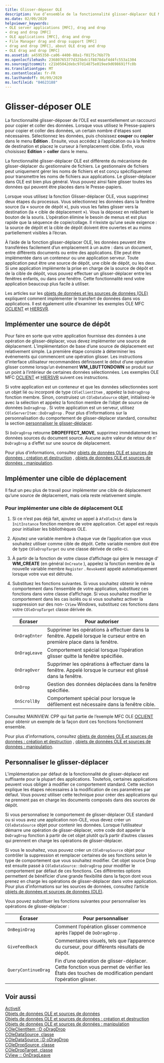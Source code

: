 ```yaml
---
title: Glisser-déposer OLE
description: Vue d’ensemble de la fonctionnalité glisser-déplacer OLE Microsoft Foundation Classes (MFC), comment implémenter une source de dépôt, une cible de déplacement et comment personnaliser le glisser-déplacer.
ms.date: 02/09/2020
helpviewer_keywords:
- OLE server applications [MFC], drag and drop
- drag and drop [MFC]
- OLE applications [MFC], drag and drop
- File Manager drag and drop support [MFC]
- drag and drop [MFC], about OLE drag and drop
- OLE drag and drop [MFC]
ms.assetid: a4595350-ca06-4400-88a1-f0175c76b77b
ms.openlocfilehash: 23680765377d325bdc1f8878daf4d4fc553a1304
ms.sourcegitcommit: c21b05042debc97d14875e019ee9d698691ffc0b
ms.translationtype: MT
ms.contentlocale: fr-FR
ms.lasthandoff: 06/09/2020
ms.locfileid: "84623188"
---
```

# <a name="ole-drag-and-drop"></a>Glisser-déposer OLE

La fonctionnalité glisser-déposer de l’OLE est essentiellement un raccourci pour copier et coller des données. Lorsque vous utilisez le Presse-papiers pour copier et coller des données, un certain nombre d'étapes sont nécessaires. Sélectionnez les données, puis choisissez **couper** ou **copier** dans le menu **Edition** . Ensuite, vous accédez à l’application ou à la fenêtre de destination et placez le curseur à l’emplacement cible. Enfin, vous choisissez **Edition**  >  **coller** dans le menu.

La fonctionnalité glisser-déplacer OLE est différente du mécanisme de glisser-déplacer du gestionnaire de fichiers. Le gestionnaire de fichiers peut uniquement gérer les noms de fichiers et est conçu spécifiquement pour transmettre les noms de fichiers aux applications. Le glisser-déplacer dans OLE est bien plus général. Vous pouvez ainsi faire glisser toutes les données qui peuvent être placées dans le Presse-papiers.

Lorsque vous utilisez la fonction Glisser-déplacer OLE, vous supprimez deux étapes du processus. Vous sélectionnez les données dans la fenêtre source (la « source de dépôt »), puis vous les faites glisser vers la destination (la « cible de déplacement »). Vous la déposez en relâchant le bouton de la souris. L’opération élimine le besoin de menus et est plus rapide que la séquence de copie/collage. Il n’existe qu’une seule exigence : la source de dépôt et la cible de dépôt doivent être ouvertes et au moins partiellement visibles à l’écran.

À l’aide de la fonction glisser-déplacer OLE, les données peuvent être transférées facilement d’un emplacement à un autre : dans un document, entre différents documents ou entre des applications. Elle peut être implémentée dans un conteneur ou une application serveur. Toute application peut être une source de dépôt, une cible de dépôt, ou les deux. Si une application implémente la prise en charge de la source de dépôt et de la cible de dépôt, vous pouvez effectuer un glisser-déplacer entre les fenêtres enfants, ou dans une fenêtre. Cette fonctionnalité rend votre application beaucoup plus facile à utiliser.

Les articles sur les [objets de données et les sources de données (OLE)](data-objects-and-data-sources-ole.md) expliquent comment implémenter le transfert de données dans vos applications. Il est également utile d’examiner les exemples OLE MFC [OCLIENT](../overview/visual-cpp-samples.md) et [HIERSVR](../overview/visual-cpp-samples.md).

## <a name="implement-a-drop-source"></a><a name="implement-a-drop-source"></a>Implémenter une source de dépôt

Pour faire en sorte que votre application fournisse des données à une opération de glisser-déplacer, vous devez implémenter une source de déplacement. L’implémentation de base d’une source de déplacement est relativement simple. La première étape consiste à déterminer les événements qui commencent une opération glisser. Les instructions d’interface utilisateur recommandées définissent le début d’une opération glisser comme lorsqu’un événement **WM_LBUTTONDOWN** se produit sur un point à l’intérieur de certaines données sélectionnées. Les exemples OLE MFC [OCLIENT](../overview/visual-cpp-samples.md) et [HIERSVR](../overview/visual-cpp-samples.md) suivent ces instructions.

Si votre application est un conteneur et que les données sélectionnées sont un objet lié ou incorporé de type `COleClientItem` , appelez la `DoDragDrop` fonction membre. Sinon, construisez un `COleDataSource` objet, initialisez-le avec la sélection et appelez la fonction membre de l’objet de source de données `DoDragDrop` . Si votre application est un serveur, utilisez `COleServerItem::DoDragDrop` . Pour plus d’informations sur la personnalisation du comportement de glisser-déplacer standard, consultez la section [personnaliser le glisser-déplacer](#customize-drag-and-drop).

Si `DoDragDrop` retourne **DROPEFFECT_MOVE**, supprimez immédiatement les données sources du document source. Aucune autre valeur de retour de n' `DoDragDrop` a d’effet sur une source de déplacement.

Pour plus d’informations, consultez [objets de données OLE et sources de données : création et destruction](data-objects-and-data-sources-creation-and-destruction.md) , [objets de données OLE et sources de données : manipulation](data-objects-and-data-sources-manipulation.md)\.

## <a name="implement-a-drop-target"></a><a name="implement-a-drop-target"></a>Implémenter une cible de déplacement

Il faut un peu plus de travail pour implémenter une cible de déplacement qu’une source de déplacement, mais cela reste relativement simple.

### <a name="to-implement-an-ole-drop-target"></a>Pour implémenter une cible de déplacement OLE

1. Si ce n’est pas déjà fait, ajoutez un appel à `AfxOleInit` dans la `InitInstance` fonction membre de votre application. Cet appel est requis pour initialiser les bibliothèques OLE.

1. Ajoutez une variable membre à chaque vue de l’application que vous souhaitez utiliser comme cible de dépôt. Cette variable membre doit être de type `COleDropTarget` ou une classe dérivée de celle-ci.

1. À partir de la fonction de votre classe d’affichage qui gère le message d' **WM_CREATE** (en général `OnCreate` ), appelez la fonction membre de la nouvelle variable membre `Register` . `Revoke`est appelé automatiquement lorsque votre vue est détruite.

1. Substituez les fonctions suivantes. Si vous souhaitez obtenir le même comportement dans l’ensemble de votre application, substituez ces fonctions dans votre classe d’affichage. Si vous souhaitez modifier le comportement dans les cas isolés ou si vous souhaitez activer la suppression sur des non- `CView` Windows, substituez ces fonctions dans votre `COleDropTarget` classe dérivée de.

   | Écraser | Pour autoriser |
   | -------- | -------- |
   | `OnDragEnter` | Supprimer les opérations à effectuer dans la fenêtre. Appelé lorsque le curseur entre en première place dans la fenêtre. |
   | `OnDragLeave` | Comportement spécial lorsque l’opération glisser quitte la fenêtre spécifiée. |
   | `OnDragOver` | Supprimer les opérations à effectuer dans la fenêtre. Appelé lorsque le curseur est glissé dans la fenêtre. |
   | `OnDrop` | Gestion des données déplacées dans la fenêtre spécifiée. |
   | `OnScrollBy` | Comportement spécial pour lorsque le défilement est nécessaire dans la fenêtre cible. |

Consultez MAINVIEW. CPP qui fait partie de l’exemple MFC OLE [OCLIENT](../overview/visual-cpp-samples.md) pour obtenir un exemple de la façon dont ces fonctions fonctionnent ensemble.

Pour plus d’informations, consultez [objets de données OLE et sources de données : création et destruction](data-objects-and-data-sources-creation-and-destruction.md) , [objets de données OLE et sources de données : manipulation](data-objects-and-data-sources-manipulation.md)\.

## <a name="customize-drag-and-drop"></a><a name="customize-drag-and-drop"></a>Personnaliser le glisser-déplacer

L’implémentation par défaut de la fonctionnalité de glisser-déplacer est suffisante pour la plupart des applications. Toutefois, certaines applications peuvent vous obliger à modifier ce comportement standard. Cette section explique les étapes nécessaires à la modification de ces paramètres par défaut. Vous pouvez utiliser cette technique pour créer des applications qui ne prennent pas en charge les documents composés dans des sources de dépôt.

Si vous personnalisez le comportement de glisser-déplacer OLE standard ou si vous avez une application non-OLE, vous devez créer un `COleDataSource` objet pour contenir les données. Lorsque l’utilisateur démarre une opération de glisser-déplacer, votre code doit appeler la `DoDragDrop` fonction à partir de cet objet plutôt qu’à partir d’autres classes qui prennent en charge les opérations de glisser-déplacer.

Si vous le souhaitez, vous pouvez créer un `COleDropSource` objet pour contrôler la suppression et remplacer certaines de ses fonctions selon le type de comportement que vous souhaitez modifier. Cet objet source Drop est ensuite passé à `COleDataSource::DoDragDrop` pour modifier le comportement par défaut de ces fonctions. Ces différentes options permettent de bénéficier d’une grande flexibilité dans la façon dont vous prenez en charge les opérations de glisser-déplacer dans votre application. Pour plus d’informations sur les sources de données, consultez l’article [objets de données et sources de données (OLE)](data-objects-and-data-sources-ole.md).

Vous pouvez substituer les fonctions suivantes pour personnaliser les opérations de glisser-déplacer :

| Écraser | Pour personnaliser |
| -------- | ------------ |
| `OnBeginDrag` | Comment l’opération glisser commence après l’appel de `DoDragDrop` . |
| `GiveFeedback` | Commentaires visuels, tels que l’apparence du curseur, pour différents résultats de dépôt. |
| `QueryContinueDrag` | Fin d’une opération de glisser-déplacer. Cette fonction vous permet de vérifier les États des touches de modification pendant l’opération glisser. |

## <a name="see-also"></a>Voir aussi

[ActiveX](ole-in-mfc.md)\
[Objets de données OLE et sources de données](data-objects-and-data-sources-ole.md)\
[Objets de données OLE et sources de données : création et destruction](data-objects-and-data-sources-creation-and-destruction.md)\
[Objets de données OLE et sources de données : manipulation](data-objects-and-data-sources-manipulation.md)\
[COleClientItem ::D oDragDrop](reference/coleclientitem-class.md#dodragdrop)\
[COleDataSource, classe](reference/coledatasource-class.md)\
[COleDataSource ::D oDragDrop](reference/coledatasource-class.md#dodragdrop)\
[COleDropSource, classe](reference/coledropsource-class.md)\
[COleDropTarget, classe](reference/coledroptarget-class.md)\
[CView :: OnDragLeave](reference/cview-class.md#ondragleave)
